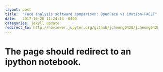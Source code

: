 ```yaml
---
layout: post
title:  "Face analysis software comparison: OpenFace vs iMotion-FACET"
date:   2017-10-20 11:24:14 -0400
categories: jekyll update
redirect_to: http://nbviewer.jupyter.org/github/jcheong0428/jcheong0428.github.io/blob/master/Notebooks/FEX_software_comparison.ipynb
---
```


# The page should redirect to an ipython notebook. 